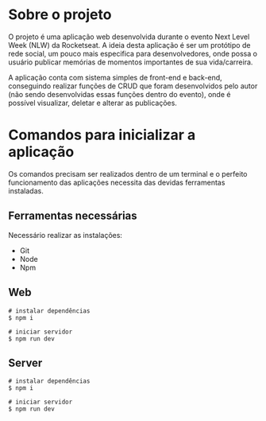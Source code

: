 # Sobre o projeto
O projeto é uma aplicação web desenvolvida durante o evento Next Level Week (NLW) da Rocketseat. A ideia desta aplicação é ser um protótipo de rede social, um pouco mais especifica para desenvolvedores, onde possa o usuário publicar memórias de momentos importantes de sua vida/carreira.

A aplicação conta com sistema simples de front-end e back-end, conseguindo realizar funções de CRUD que foram desenvolvidos pelo autor (não sendo desenvolvidas essas funções dentro do evento), onde é possível visualizar, deletar e alterar as publicações.

# Comandos para inicializar a aplicação
Os comandos precisam ser realizados dentro de um terminal e o perfeito funcionamento das aplicações necessita das devidas ferramentas instaladas. 

## Ferramentas necessárias
Necessário realizar as instalações:

<ul>
  <li>Git</li>
  <li>Node</li>
  <li>Npm</li>
</ul>

## Web
```
# instalar dependências
$ npm i

# iniciar servidor
$ npm run dev
```

## Server

```
# instalar dependências
$ npm i

# iniciar servidor
$ npm run dev
```